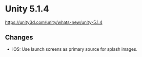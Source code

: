 # Unity 5.1.4

https://unity3d.com/unity/whats-new/unity-5.1.4

## Changes



*   iOS: Use launch screens as primary source for splash images.